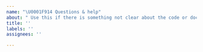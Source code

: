 ```yaml
---
name: "\U0001F914 Questions & help"
about: " Use this if there is something not clear about the code or documentation."
title: ''
labels: ''
assignees: ''

---
```


<!--
Hello 👋 

Having troubles with understanding the code or documentation? We're here to help! 🚀

Before submitting the question please ensure this was not already asked in another issue.
-->
